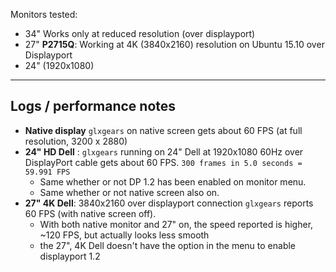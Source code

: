 Monitors tested:

- 34" Works only at reduced resolution (over displayport)
- 27" **P2715Q**: Working at 4K (3840x2160) resolution on Ubuntu 15.10 over Displayport
- 24" (1920x1080)

-----------

## Logs / performance notes



- **Native display** `glxgears` on native screen gets about 60 FPS (at full resolution, 3200 x 2880)
- **24" HD Dell** : `glxgears` running on 24" Dell at 1920x1080 60Hz over DisplayPort cable gets about 60 FPS. `300 frames in 5.0 seconds = 59.991 FPS`
  - Same whether or not DP 1.2 has been enabled on monitor menu. 
  - Same whether or not native screen also on.  
- **27" 4K Dell**: 3840x2160 over displayport connection `glxgears` reports 60 FPS (with native screen off).
  - With both native monitor and 27" on, the speed reported is higher, ~120 FPS, but actually looks less smooth
  - the 27", 4K Dell doesn't have the option in the menu to enable displayport 1.2


